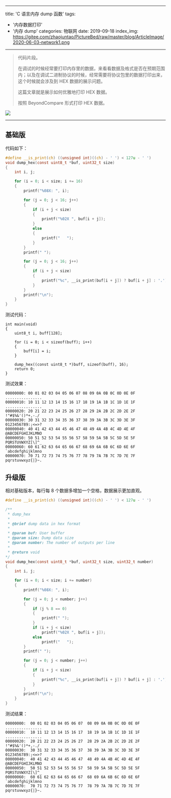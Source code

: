 
---
title: 'C 语言内存 dump 函数'
tags:
  - '内存数据打印'
  - '内存 dump'
categories: 物联网
date: 2019-09-18
index_img: https://gitee.com/zhaojuntao/PictureBed/raw/master/blog/ArticleImage/2020-06-03-network1.png
---

> 代码片段。
>
> 在调试的时候经常要打印内存里的数据，来看看数据及格式是否在预期范围内；以及在调试二进制协议的时候，经常需要将协议包里的数据打印出来，这个时候就会涉及到 HEX 数据的展示问题。
> 
> 这篇文章就是展示如何优雅地打印 HEX 数据。
> 
> 按照 BeyondCompare 形式打印 HEX 数据。

![](https://gitee.com/zhaojuntao/PictureBed/raw/master/blog/ArticleImage/20201127225326.png)

---

## 基础版

代码如下：

```C
#define __is_print(ch) ((unsigned int)((ch) - ' ') < 127u - ' ')
void dump_hex(const uint8_t *buf, uint32_t size)
{
    int i, j;

    for (i = 0; i < size; i += 16)
    {
        printf("%08X: ", i);

        for (j = 0; j < 16; j++)
        {
            if (i + j < size)
            {
                printf("%02X ", buf[i + j]);
            }
            else
            {
                printf("   ");
            }
        }
        printf(" ");

        for (j = 0; j < 16; j++)
        {
            if (i + j < size)
            {
                printf("%c", __is_print(buf[i + j]) ? buf[i + j] : '.');
            }
        }
        printf("\n");
    }
}
```

测试代码：

```
int main(void)
{
    uint8_t i, buff[128];

    for (i = 0; i < sizeof(buff); i++)
    {
        buff[i] = i;
    }

    dump_hex((const uint8_t *)buff, sizeof(buff), 16);
    return 0;
}
```

测试效果：

```
00000000: 00 01 02 03 04 05 06 07 08 09 0A 0B 0C 0D 0E 0F  ................
00000010: 10 11 12 13 14 15 16 17 18 19 1A 1B 1C 1D 1E 1F  ................
00000020: 20 21 22 23 24 25 26 27 28 29 2A 2B 2C 2D 2E 2F   !"#$%&'()*+,-./
00000030: 30 31 32 33 34 35 36 37 38 39 3A 3B 3C 3D 3E 3F  0123456789:;<=>?
00000040: 40 41 42 43 44 45 46 47 48 49 4A 4B 4C 4D 4E 4F  @ABCDEFGHIJKLMNO
00000050: 50 51 52 53 54 55 56 57 58 59 5A 5B 5C 5D 5E 5F  PQRSTUVWXYZ[\]^_
00000060: 60 61 62 63 64 65 66 67 68 69 6A 6B 6C 6D 6E 6F  `abcdefghijklmno
00000070: 70 71 72 73 74 75 76 77 78 79 7A 7B 7C 7D 7E 7F  pqrstuvwxyz{|}~.
```

## 升级版

相对基础版本，每行每 8 个数据多增加一个空格，数据展示更加直观。

```C
#define __is_print(ch) ((unsigned int)((ch) - ' ') < 127u - ' ')

/**
 * dump_hex
 * 
 * @brief dump data in hex format
 * 
 * @param buf: User buffer
 * @param size: Dump data size
 * @param number: The number of outputs per line
 * 
 * @return void
*/
void dump_hex(const uint8_t *buf, uint32_t size, uint32_t number)
{
    int i, j;

    for (i = 0; i < size; i += number)
    {
        printf("%08X: ", i);

        for (j = 0; j < number; j++)
        {
            if (j % 8 == 0)
            {
                printf(" ");
            }
            if (i + j < size)
                printf("%02X ", buf[i + j]);
            else
                printf("   ");
        }
        printf(" ");

        for (j = 0; j < number; j++)
        {
            if (i + j < size)
            {
                printf("%c", __is_print(buf[i + j]) ? buf[i + j] : '.');
            }
        }
        printf("\n");
    }
}
```

测试结果：

```
00000000:  00 01 02 03 04 05 06 07  08 09 0A 0B 0C 0D 0E 0F  ................
00000010:  10 11 12 13 14 15 16 17  18 19 1A 1B 1C 1D 1E 1F  ................
00000020:  20 21 22 23 24 25 26 27  28 29 2A 2B 2C 2D 2E 2F   !"#$%&'()*+,-./
00000030:  30 31 32 33 34 35 36 37  38 39 3A 3B 3C 3D 3E 3F  0123456789:;<=>?
00000040:  40 41 42 43 44 45 46 47  48 49 4A 4B 4C 4D 4E 4F  @ABCDEFGHIJKLMNO
00000050:  50 51 52 53 54 55 56 57  58 59 5A 5B 5C 5D 5E 5F  PQRSTUVWXYZ[\]^_
00000060:  60 61 62 63 64 65 66 67  68 69 6A 6B 6C 6D 6E 6F  `abcdefghijklmno
00000070:  70 71 72 73 74 75 76 77  78 79 7A 7B 7C 7D 7E 7F  pqrstuvwxyz{|}~.
```
